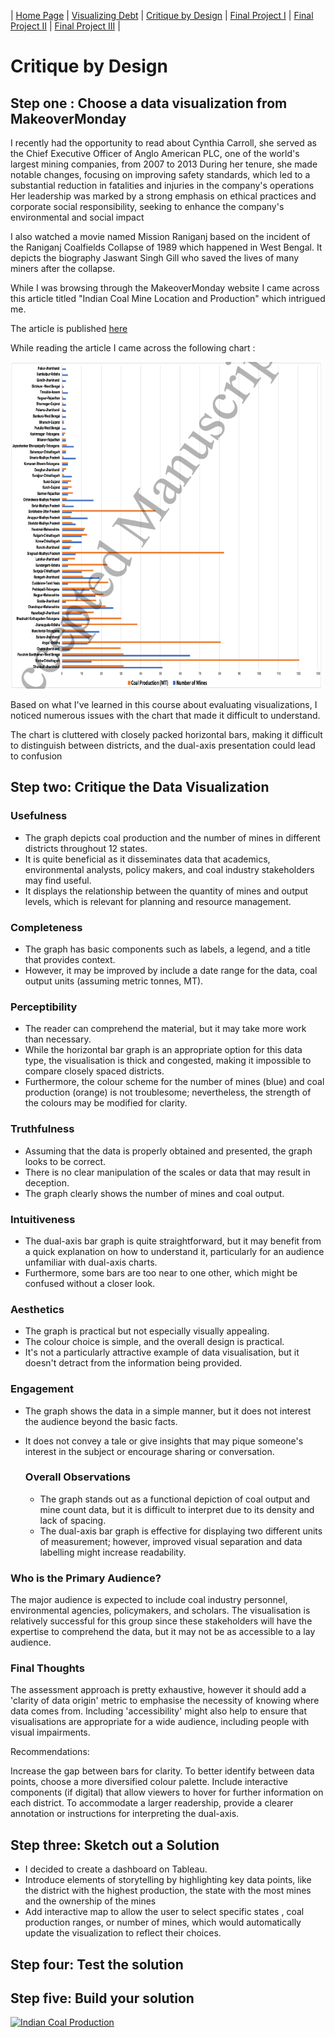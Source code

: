 | [Home Page](https://sharvariyeole.github.io/portfolio) | [Visualizing Debt](visualizing-government-debt) | [Critique by Design](critique-by-design) | [Final Project I](final-project-part-one) | [Final Project II](final-project-part-two) | [Final Project III](final-project-part-three) |

# Critique by Design

## Step one : Choose a data visualization from MakeoverMonday

I recently had the opportunity to read about Cynthia Carroll, she served as the Chief Executive Officer of Anglo American PLC, one of the world's largest mining companies, from 2007 to 2013 During her tenure, she made notable changes, focusing on improving safety standards, which led to a substantial reduction in fatalities and injuries in the company's operations Her leadership was marked by a strong emphasis on ethical practices and corporate social responsibility, seeking to enhance the company's environmental and social impact

I also watched a movie named Mission Raniganj based  on the incident of the Raniganj Coalfields Collapse of 1989 which happened in West Bengal. It depicts the biography Jaswant Singh Gill who saved the lives of many miners after the collapse. 

While I was browsing through the MakeoverMonday website I came across this article titled "Indian Coal Mine Location and Production" which intrigued me.

The article is published [here](https://iopscience.iop.org/article/10.1088/2633-1357/abdbbb)

While reading the article I came across the following chart :

<img src="oviz.png" width="500"/>

Based on what I've learned in this course about evaluating visualizations, I noticed numerous issues with the chart that made it difficult to understand.

The chart is cluttered with closely packed horizontal bars, making it difficult to distinguish between districts, and the dual-axis presentation could lead to confusion 


## Step two: Critique the Data Visualization

### Usefulness



- The graph depicts coal production and the number of mines in different districts throughout 12 states. 
- It is quite beneficial as it disseminates data that academics, environmental analysts, policy makers, and coal industry stakeholders may find 
   useful.
- It displays the relationship between the quantity of mines and output levels, which is relevant for planning and resource management.


### Completeness



    
- The graph has basic components such as labels, a legend, and a title that provides context. 
- However, it may be improved by include a date range for the data, coal output units (assuming metric tonnes, MT).


### Perceptibility


- The reader can comprehend the material, but it may take more work than necessary.
- While the horizontal bar graph is an appropriate option for this data type, the visualisation is thick and congested, making it impossible to 
  compare closely spaced districts.
- Furthermore, the colour scheme for the number of mines (blue) and coal production (orange) is not troublesome; nevertheless, the strength of 
  the colours may be modified for clarity.

### Truthfulness


 - Assuming that the data is properly obtained and presented, the graph looks to be correct.
 - There is no clear manipulation of the scales or data that may result in deception.
 - The graph clearly shows the number of mines and coal output.

### Intuitiveness




- The dual-axis bar graph is quite straightforward, but it may benefit from a quick explanation on how to understand it, particularly for an audience unfamiliar with dual-axis charts.
- Furthermore, some bars are too near to one other, which might be confused without a closer look.


  
### Aesthetics




- The graph is practical but not especially visually appealing.
- The colour choice is simple, and the overall design is practical.
- It's not a particularly attractive example of data visualisation, but it doesn't detract from the information being provided.




### Engagement


- The graph shows the data in a simple manner, but it does not interest the audience beyond the basic facts.
- It does not convey a tale or give insights that may pique someone's interest in the subject or encourage sharing or conversation.



  ### Overall Observations

  - The graph stands out as a functional depiction of coal output and mine count data, but it is difficult to interpret due to its density and lack of spacing.
  - The dual-axis bar graph is effective for displaying two different units of measurement; however, improved visual separation and data labelling might increase readability.
 
### Who is the Primary Audience?

The major audience is expected to include coal industry personnel, environmental agencies, policymakers, and scholars. The visualisation is relatively successful for this group since these stakeholders will have the expertise to comprehend the data, but it may not be as accessible to a lay audience.


### Final Thoughts

The assessment approach is pretty exhaustive, however it should add a 'clarity of data origin' metric to emphasise the necessity of knowing where data comes from. Including 'accessibility' might also help to ensure that visualisations are appropriate for a wide audience, including people with visual impairments.

Recommendations:

Increase the gap between bars for clarity.
To better identify between data points, choose a more diversified colour palette.
Include interactive components (if digital) that allow viewers to hover for further information on each district.
To accommodate a larger readership, provide a clearer annotation or instructions for interpreting the dual-axis.



## Step three: Sketch out a Solution

- I decided to create a dashboard on Tableau.
- Introduce elements of storytelling by highlighting key data points, like the district with the highest production, the state with the most 
  mines and the ownership of the mines
- Add interactive map to allow the user to select specific states , coal production ranges, or number of mines, which would automatically 
   update the visualization to reflect their choices.

  


## Step four: Test the solution



## Step five: Build your solution



<div class='tableauPlaceholder' id='viz1707275799038' style='position: relative'><noscript><a href='#'><img alt='Indian Coal Production ' src='https:&#47;&#47;public.tableau.com&#47;static&#47;images&#47;As&#47;Assignment34_17072757874170&#47;IndianCoalProduction&#47;1_rss.png' style='border: none' /></a></noscript><object class='tableauViz'  style='display:none;'><param name='host_url' value='https%3A%2F%2Fpublic.tableau.com%2F' /> <param name='embed_code_version' value='3' /> <param name='site_root' value='' /><param name='name' value='Assignment34_17072757874170&#47;IndianCoalProduction' /><param name='tabs' value='no' /><param name='toolbar' value='yes' /><param name='static_image' value='https:&#47;&#47;public.tableau.com&#47;static&#47;images&#47;As&#47;Assignment34_17072757874170&#47;IndianCoalProduction&#47;1.png' /> <param name='animate_transition' value='yes' /><param name='display_static_image' value='yes' /><param name='display_spinner' value='yes' /><param name='display_overlay' value='yes' /><param name='display_count' value='yes' /><param name='language' value='en-US' /><param name='filter' value='publish=yes' /></object></div>
<script type='text/javascript'>
   var divElement = document.getElementById('viz1707275799038');
   var vizElement = divElement.getElementsByTagName('object')[0];
   if ( divElement.offsetWidth > 800 ) { vizElement.style.width='1000px';vizElement.style.height='827px';} 
   else if ( divElement.offsetWidth > 500 ) { vizElement.style.width='1000px';vizElement.style.height='827px';} 
   else { vizElement.style.width='100%';vizElement.style.height='1277px';}                     
   var scriptElement = document.createElement('script');                    
   scriptElement.src = 'https://public.tableau.com/javascripts/api/viz_v1.js';                    vizElement.parentNode.insertBefore(scriptElement, vizElement);
</script>



